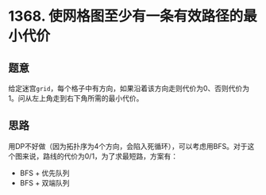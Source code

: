 # 1368. 使网格图至少有一条有效路径的最小代价

## 题意

给定迷宫`grid`，每个格子中有方向，如果沿着该方向走则代价为0、否则代价为1。问从左上角走到右下角所需的最小代价。

## 思路

用DP不好做（因为拓扑序为4个方向，会陷入死循环），可以考虑用BFS。对于这个图来说，路线的代价为0/1，为了求最短路，方案有：

- BFS + 优先队列
- BFS + 双端队列
